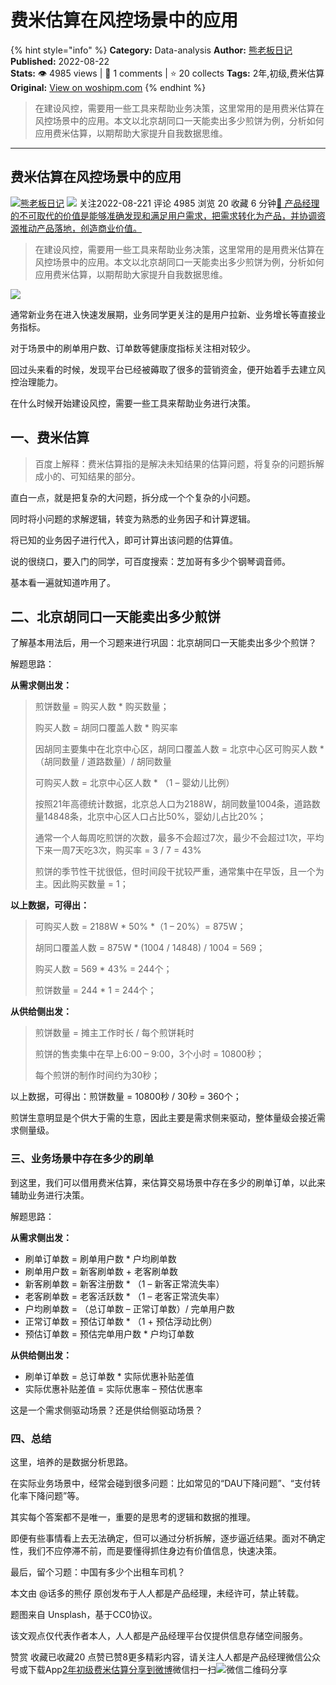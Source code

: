 # 费米估算在风控场景中的应用
{% hint style="info" %}
**Category:** Data-analysis
**Author:** [熊老板日记](https://www.woshipm.com/u/1354144)
**Published:** 2022-08-22  
**Stats:** 👁️ 4985 views | 💬 1 comments | ⭐ 20 collects
**Tags:** 2年,初级,费米估算
**Original:** [View on woshipm.com](https://www.woshipm.com/data-analysis/5573740.html)
{% endhint %}
> 在建设风控，需要用一些工具来帮助业务决策，这里常用的是用费米估算在风控场景中的应用。本文以北京胡同口一天能卖出多少煎饼为例，分析如何应用费米估算，以期帮助大家提升自我数据思维。

---

## 费米估算在风控场景中的应用

[![](https://static.woshipm.com/view/woshipm_api_def_20240928175507_3219.jpeg?imageView2/1/w/72/h/72/q/100)](https://www.woshipm.com/u/1354144)[熊老板日记](https://www.woshipm.com/u/1354144) ![](https://static.woshipm.com/tag/1101_1@2x.png) 关注2022-08-221 评论 4985 浏览 20 收藏 6 分钟[🔗 产品经理的不可取代的价值是能够准确发现和满足用户需求，把需求转化为产品，并协调资源推动产品落地，创造商业价值。](https://ke.qidianla.com/courses/90pm)

> 在建设风控，需要用一些工具来帮助业务决策，这里常用的是用费米估算在风控场景中的应用。本文以北京胡同口一天能卖出多少煎饼为例，分析如何应用费米估算，以期帮助大家提升自我数据思维。

![](https://image.woshipm.com/wp-files/2022/08/4TTzCEBYRijMny31AzgK.jpg)

通常新业务在进入快速发展期，业务同学更关注的是用户拉新、业务增长等直接业务指标。

对于场景中的刷单用户数、订单数等健康度指标关注相对较少。

回过头来看的时候，发现平台已经被薅取了很多的营销资金，便开始着手去建立风控治理能力。

在什么时候开始建设风控，需要一些工具来帮助业务进行决策。

## 一、费米估算

> 百度上解释：费米估算指的是解决未知结果的估算问题，将复杂的问题拆解成小的、可知结果的部分。

直白一点，就是把复杂的大问题，拆分成一个个复杂的小问题。

同时将小问题的求解逻辑，转变为熟悉的业务因子和计算逻辑。

将已知的业务因子进行代入，即可计算出该问题的估算值。

说的很绕口，要入门的同学，可百度搜索：芝加哥有多少个钢琴调音师。

基本看一遍就知道咋用了。

## 二、北京胡同口一天能卖出多少煎饼

了解基本用法后，用一个习题来进行巩固：北京胡同口一天能卖出多少个煎饼？

解题思路：

**从需求侧出发：**

> 煎饼数量 = 购买人数 \* 购买数量；
> 
> 购买人数 = 胡同口覆盖人数 \* 购买率
> 
> 因胡同主要集中在北京中心区，胡同口覆盖人数 = 北京中心区可购买人数 \* （胡同数量 / 道路数量）/ 胡同数量
> 
> 可购买人数 = 北京中心区人数 \* （1 – 婴幼儿比例）
> 
> 按照21年高德统计数据，北京总人口为2188W，胡同数量1004条，道路数量14848条，北京中心区人口占比50%，婴幼儿占比20%；
> 
> 通常一个人每周吃煎饼的次数，最多不会超过7次，最少不会超过1次，平均下来一周7天吃3次，购买率 = 3 / 7 = 43%
> 
> 煎饼的季节性干扰很低，但时间段干扰较严重，通常集中在早饭，且一个为主。因此购买数量 = 1；

**以上数据，可得出：**

> 可购买人数 = 2188W \* 50% \*（1 – 20%）= 875W；
> 
> 胡同口覆盖人数 = 875W \* (1004 / 14848) / 1004 = 569；
> 
> 购买人数 = 569 \* 43% = 244个；
> 
> 煎饼数量 = 244 \* 1 = 244个；

**从供给侧出发：**

> 煎饼数量 = 摊主工作时长 / 每个煎饼耗时
> 
> 煎饼的售卖集中在早上6:00 – 9:00，3个小时 = 10800秒；
> 
> 每个煎饼的制作时间约为30秒；

以上数据，可得出：煎饼数量 = 10800秒 / 30秒 = 360个；

煎饼生意明显是个供大于需的生意，因此主要是需求侧来驱动，整体量级会接近需求侧量级。

### 三、业务场景中存在多少的刷单

到这里，我们可以借用费米估算，来估算交易场景中存在多少的刷单订单，以此来辅助业务进行决策。

解题思路：

**从需求侧出发：**

*   刷单订单数 = 刷单用户数 \* 户均刷单数
*   刷单用户数 = 新客刷单数 + 老客刷单数
*   新客刷单数 = 新客注册数 \* （1 – 新客正常流失率）
*   老客刷单数 = 老客活跃数 \* （1 – 老客正常流失率）
*   户均刷单数 = （总订单数 – 正常订单数）/ 完单用户数
*   正常订单数 = 预估订单数 \* （1 + 预估浮动比例）
*   预估订单数 = 预估完单用户数 \* 户均订单数

**从供给侧出发：**

*   刷单订单数 = 总订单数 \* 实际优惠补贴差值
*   实际优惠补贴差值 = 实际优惠率 – 预估优惠率

这是一个需求侧驱动场景？还是供给侧驱动场景？

### 四、总结

这里，培养的是数据分析思路。

在实际业务场景中，经常会碰到很多问题：比如常见的“DAU下降问题”、“支付转化率下降问题”等。

其实每个答案都不是唯一，重要的是思考的逻辑和数据的推理。

即便有些事情看上去无法确定，但可以通过分析拆解，逐步逼近结果。面对不确定性，我们不应停滞不前，而是要懂得抓住身边有价值信息，快速决策。

最后，留个习题：中国有多少个出租车司机？

本文由 @话多的熊仔 原创发布于人人都是产品经理，未经许可，禁止转载。

题图来自 Unsplash，基于CC0协议。

该文观点仅代表作者本人，人人都是产品经理平台仅提供信息存储空间服务。

赞赏 收藏已收藏20 点赞已赞8更多精彩内容，请关注人人都是产品经理微信公众号或下载App[2年](https://www.woshipm.com/tag/2%e5%b9%b4)[初级](https://www.woshipm.com/tag/%e5%88%9d%e7%ba%a7)[费米估算](https://www.woshipm.com/tag/%e8%b4%b9%e7%b1%b3%e4%bc%b0%e7%ae%97)[分享到微博](https://service.weibo.com/share/share.php?appkey=2775287854&title=费米估算在风控场景中的应用&url=https://www.woshipm.com/data-analysis/5573740.html&pic=https://image.woshipm.com/wp-files/2022/08/4TTzCEBYRijMny31AzgK.jpg)微信扫一扫![微信二维码](https://api.pwmqr.com/qrcode/create/?url=https://www.woshipm.com/data-analysis/5573740.html)分享